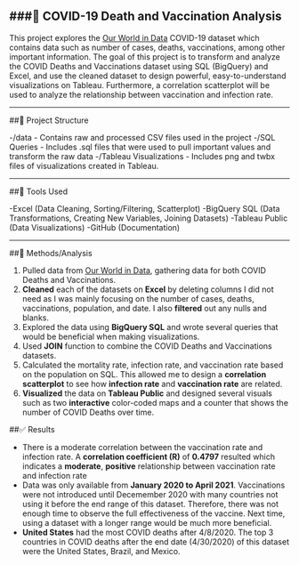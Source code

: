 ###🦠 COVID-19 Death and Vaccination Analysis
---
This project explores the [Our World in Data](https://ourworldindata.org/covid-deaths) COVID-19 dataset which contains data such as number of cases, deaths, vaccinations, among other important information. The goal of this project is to transform and analyze the COVID Deaths and Vaccinations dataset using SQL (BigQuery) and Excel, and use the cleaned dataset to design powerful, easy-to-understand visualizations on Tableau. Furthermore, a correlation scatterplot will be used to analyze the relationship between vaccination and infection rate.

---

##📁 Project Structure

-/data - Contains raw and processed CSV files used in the project
-/SQL Queries - Includes .sql files that were used to pull important values and transform the raw data
-/Tableau Visualizations - Includes png and twbx files of visualizations created in Tableau. 

---

##🔧 Tools Used

-Excel (Data Cleaning, Sorting/Filtering, Scatterplot)
-BigQuery SQL (Data Transformations, Creating New Variables, Joining Datasets)
-Tableau Public (Data Visualizations)
-GitHub (Documentation)

---

##🧐 Methods/Analysis

1. Pulled data from [Our World in Data](https://ourworldindata.org/covid-deaths), gathering data for both COVID Deaths and Vaccinations.
2. **Cleaned** each of the datasets on **Excel** by deleting columns I did not need as I was mainly focusing on the number of cases, deaths, vaccinations, population, and date. I also **filtered** out any nulls and blanks.
3. Explored the data using **BigQuery SQL** and wrote several queries that would be beneficial when making visualizations.
4. Used **JOIN** function to combine the COVID Deaths and Vaccinations datasets.
5. Calculated the mortality rate, infection rate, and vaccination rate based on the population on SQL. This allowed me to design a **correlation scatterplot** to see how **infection rate** and **vaccination rate** are related.
6. **Visualized** the data on **Tableau Public** and designed several visuals such as two **interactive** color-coded maps and a counter that shows the number of COVID Deaths over time.

##✅ Results

- There is a moderate correlation between the vaccination rate and infection rate. A **correlation coefficient (R)** of **0.4797** resulted which indicates a **moderate**, **positive** relationship between vaccination rate and infection rate
- Data was only available from **January 2020 to April 2021**. Vaccinations were not introduced until Decemember 2020 with many countries not using it before the end range of this dataset. Therefore, there was not enough time to observe the full effectiveness of the vaccine. Next time, using a dataset with a longer range would be much more beneficial.
- **United States** had the most COVID deaths after 4/8/2020. The top 3 countries in COVID deaths after the end date (4/30/2020) of this dataset were the United States, Brazil, and Mexico. 
